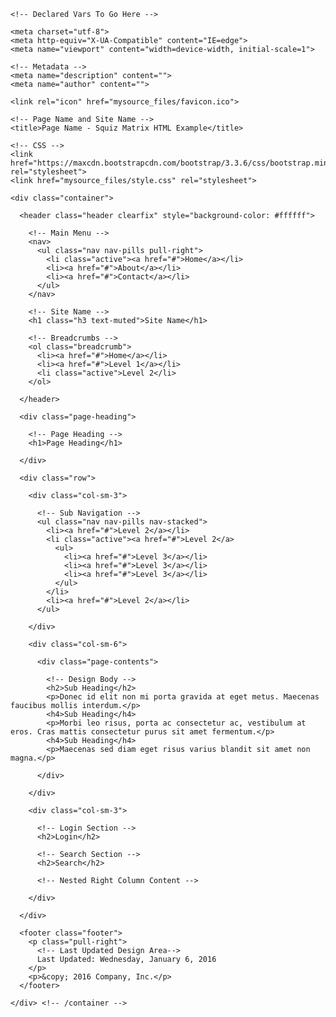

<!DOCTYPE html>
<html lang="en">
  <head>

    <!-- Declared Vars To Go Here -->

    <meta charset="utf-8">
    <meta http-equiv="X-UA-Compatible" content="IE=edge">
    <meta name="viewport" content="width=device-width, initial-scale=1">

    <!-- Metadata -->
    <meta name="description" content="">
    <meta name="author" content="">

    <link rel="icon" href="mysource_files/favicon.ico">

    <!-- Page Name and Site Name -->
    <title>Page Name - Squiz Matrix HTML Example</title>

    <!-- CSS -->
    <link href="https://maxcdn.bootstrapcdn.com/bootstrap/3.3.6/css/bootstrap.min.css" rel="stylesheet">
    <link href="mysource_files/style.css" rel="stylesheet">

  </head>

  <body>

    <div class="container">

      <header class="header clearfix" style="background-color: #ffffff">

        <!-- Main Menu -->
        <nav>
          <ul class="nav nav-pills pull-right">
            <li class="active"><a href="#">Home</a></li>
            <li><a href="#">About</a></li>
            <li><a href="#">Contact</a></li>
          </ul>
        </nav>

        <!-- Site Name -->
        <h1 class="h3 text-muted">Site Name</h1>

        <!-- Breadcrumbs -->
        <ol class="breadcrumb">
          <li><a href="#">Home</a></li>
          <li><a href="#">Level 1</a></li>
          <li class="active">Level 2</li>
        </ol>

      </header>

      <div class="page-heading">

        <!-- Page Heading -->
        <h1>Page Heading</h1>

      </div>

      <div class="row">

        <div class="col-sm-3">

          <!-- Sub Navigation -->
          <ul class="nav nav-pills nav-stacked">
            <li><a href="#">Level 2</a></li>
            <li class="active"><a href="#">Level 2</a>
              <ul>
                <li><a href="#">Level 3</a></li>
                <li><a href="#">Level 3</a></li>
                <li><a href="#">Level 3</a></li>
              </ul>
            </li>
            <li><a href="#">Level 2</a></li>
          </ul>

        </div>

        <div class="col-sm-6">

          <div class="page-contents">

            <!-- Design Body -->
            <h2>Sub Heading</h2>
            <p>Donec id elit non mi porta gravida at eget metus. Maecenas faucibus mollis interdum.</p>
            <h4>Sub Heading</h4>
            <p>Morbi leo risus, porta ac consectetur ac, vestibulum at eros. Cras mattis consectetur purus sit amet fermentum.</p>
            <h4>Sub Heading</h4>
            <p>Maecenas sed diam eget risus varius blandit sit amet non magna.</p>

          </div>

        </div>

        <div class="col-sm-3">

          <!-- Login Section -->
          <h2>Login</h2>

          <!-- Search Section -->
          <h2>Search</h2>

          <!-- Nested Right Column Content -->

        </div>

      </div>

      <footer class="footer">
        <p class="pull-right">
          <!-- Last Updated Design Area-->
          Last Updated: Wednesday, January 6, 2016
        </p>
        <p>&copy; 2016 Company, Inc.</p>
      </footer>

    </div> <!-- /container -->

  </body>
</html>
